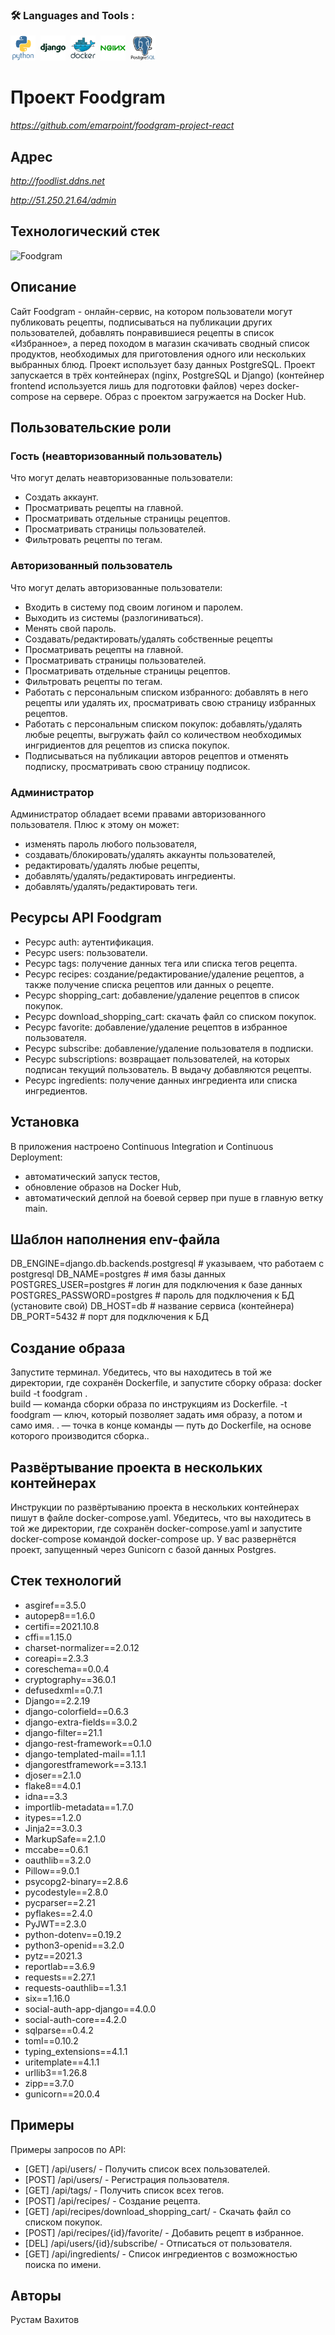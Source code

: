 
### :hammer_and_wrench: Languages and Tools :
<div>
    <img src="https://github.com/devicons/devicon/blob/master/icons/python/python-original-wordmark.svg" title="Python" alt="Python" width="40" height="40"/>&nbsp;
    <img src="https://github.com/devicons/devicon/blob/master/icons/django/django-plain-wordmark.svg" title="Django" alt="Django" width="40" height="40"/>&nbsp;
    <img src="https://github.com/devicons/devicon/blob/master/icons/docker/docker-original-wordmark.svg" title="Docker" alt="Docker" width="40" height="40"/>&nbsp;
    <img src="https://github.com/devicons/devicon/blob/master/icons/nginx/nginx-original.svg" title="Nginx" alt="Nginx" width="40" height="40"/>&nbsp;
    <img src="https://github.com/devicons/devicon/blob/master/icons/postgresql/postgresql-original-wordmark.svg" title="Postgresql" alt="Postgresql" width="40" height="40"/>
</div>

# Проект Foodgram
*https://github.com/emarpoint/foodgram-project-react*

## Адрес

*http://foodlist.ddns.net*

*http://51.250.21.64/admin*

## Технологический стек
![Foodgram](https://github.com/emarpoint/foodgram-project-react/actions/workflows/foodgram_workflow.yml/badge.svg)

## Описание

Cайт Foodgram - онлайн-сервис, на котором пользователи могут публиковать рецепты, подписываться на публикации других пользователей, добавлять понравившиеся рецепты в список «Избранное», а перед походом в магазин скачивать сводный список продуктов, необходимых для приготовления одного или нескольких выбранных блюд. Проект использует базу данных PostgreSQL. Проект запускается в трёх контейнерах (nginx, PostgreSQL и Django) (контейнер frontend используется лишь для подготовки файлов) через docker-compose на сервере. Образ с проектом загружается на Docker Hub.

## Пользовательские роли

### Гость (неавторизованный пользователь)

Что могут делать неавторизованные пользователи:

- Создать аккаунт.
- Просматривать рецепты на главной.
- Просматривать отдельные страницы рецептов.
- Просматривать страницы пользователей.
- Фильтровать рецепты по тегам.

### Авторизованный пользователь

Что могут делать авторизованные пользователи:

- Входить в систему под своим логином и паролем.
- Выходить из системы (разлогиниваться).
- Менять свой пароль.
- Создавать/редактировать/удалять собственные рецепты
- Просматривать рецепты на главной.
- Просматривать страницы пользователей.
- Просматривать отдельные страницы рецептов.
- Фильтровать рецепты по тегам.
- Работать с персональным списком избранного: добавлять в него рецепты или удалять их, просматривать свою страницу избранных рецептов.
- Работать с персональным списком покупок: добавлять/удалять любые рецепты, выгружать файл со количеством необходимых ингридиентов для рецептов из списка покупок.
- Подписываться на публикации авторов рецептов и отменять подписку, просматривать свою страницу подписок.

### Администратор

Администратор обладает всеми правами авторизованного пользователя. Плюс к этому он может:

- изменять пароль любого пользователя,
- создавать/блокировать/удалять аккаунты пользователей,
- редактировать/удалять любые рецепты,
- добавлять/удалять/редактировать ингредиенты.
- добавлять/удалять/редактировать теги.


## Ресурсы API Foodgram

- Ресурс auth: аутентификация.
- Ресурс users: пользователи.
- Ресурс tags: получение данных тега или списка тегов рецепта.
- Ресурс recipes: создание/редактирование/удаление рецептов, а также получение списка рецептов или данных о рецепте.
- Ресурс shopping_cart: добавление/удаление рецептов в список покупок.
- Ресурс download_shopping_cart: cкачать файл со списком покупок.
- Ресурс favorite: добавление/удаление рецептов в избранное пользователя.
- Ресурс subscribe: добавление/удаление пользователя в подписки.
- Ресурс subscriptions: возвращает пользователей, на которых подписан текущий пользователь. В выдачу добавляются рецепты.
- Ресурс ingredients: получение данных ингредиента или списка ингредиентов.


 ## Установка

В приложения настроено Continuous Integration и Continuous Deployment:
- автоматический запуск тестов,
- обновление образов на Docker Hub,
- автоматический деплой на боевой сервер при пуше в главную ветку main.


## Шаблон наполнения env-файла

DB_ENGINE=django.db.backends.postgresql # указываем, что работаем с postgresql
DB_NAME=postgres # имя базы данных
POSTGRES_USER=postgres # логин для подключения к базе данных
POSTGRES_PASSWORD=postgres # пароль для подключения к БД (установите свой)
DB_HOST=db # название сервиса (контейнера)
DB_PORT=5432 # порт для подключения к БД 


## Создание образа

Запустите терминал. Убедитесь, что вы находитесь в той же директории, где сохранён Dockerfile, и запустите сборку образа:
docker build -t foodgram .  
build — команда сборки образа по инструкциям из Dockerfile.
-t foodgram — ключ, который позволяет задать имя образу, а потом и само имя.
. — точка в конце команды — путь до Dockerfile, на основе которого производится сборка..


## Развёртывание проекта в нескольких контейнерах

Инструкции по развёртыванию проекта в нескольких контейнерах пишут в файле docker-compose.yaml. 
Убедитесь, что вы находитесь в той же директории, где сохранён docker-compose.yaml и запустите docker-compose командой docker-compose up. У вас развернётся проект, запущенный через Gunicorn с базой данных Postgres.


## Стек технологий

- asgiref==3.5.0
- autopep8==1.6.0
- certifi==2021.10.8
- cffi==1.15.0
- charset-normalizer==2.0.12
- coreapi==2.3.3
- coreschema==0.0.4
- cryptography==36.0.1
- defusedxml==0.7.1
- Django==2.2.19
- django-colorfield==0.6.3
- django-extra-fields==3.0.2
- django-filter==21.1
- django-rest-framework==0.1.0
- django-templated-mail==1.1.1
- djangorestframework==3.13.1
- djoser==2.1.0
- flake8==4.0.1
- idna==3.3
- importlib-metadata==1.7.0
- itypes==1.2.0
- Jinja2==3.0.3
- MarkupSafe==2.1.0
- mccabe==0.6.1
- oauthlib==3.2.0
- Pillow==9.0.1
- psycopg2-binary==2.8.6
- pycodestyle==2.8.0
- pycparser==2.21
- pyflakes==2.4.0
- PyJWT==2.3.0
- python-dotenv==0.19.2
- python3-openid==3.2.0
- pytz==2021.3
- reportlab==3.6.9
- requests==2.27.1
- requests-oauthlib==1.3.1
- six==1.16.0
- social-auth-app-django==4.0.0
- social-auth-core==4.2.0
- sqlparse==0.4.2
- toml==0.10.2
- typing_extensions==4.1.1
- uritemplate==4.1.1
- urllib3==1.26.8
- zipp==3.7.0
- gunicorn==20.0.4


## Примеры

Примеры запросов по API:

- [GET] /api/users/ - Получить список всех пользователей.
- [POST] /api/users/ - Регистрация пользователя.
- [GET] /api/tags/ - Получить список всех тегов.
- [POST] /api/recipes/ - Создание рецепта.
- [GET] /api/recipes/download_shopping_cart/ - Скачать файл со списком покупок.
- [POST] /api/recipes/{id}/favorite/ - Добавить рецепт в избранное.
- [DEL] /api/users/{id}/subscribe/ - Отписаться от пользователя.
- [GET] /api/ingredients/ - Список ингредиентов с возможностью поиска по имени.


## Авторы

Рустам Вахитов
